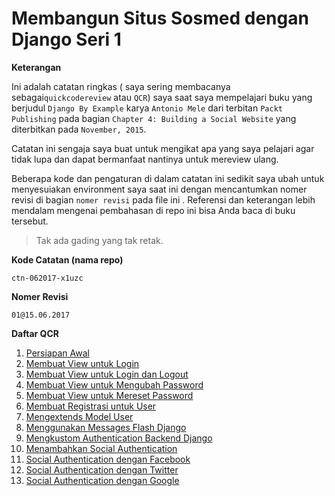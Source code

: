 # Membangun Situs Sosmed dengan Django Seri 1

**Keterangan**

Ini adalah catatan ringkas ( saya sering membacanya sebagai`quickcodereview` atau `QCR`) saya saat saya mempelajari buku yang berjudul `Django By Example` karya `Antonio Mele` dari terbitan `Packt Publishing` pada bagian `Chapter 4: Building a Social Website` yang diterbitkan pada `November, 2015`. 

Catatan ini sengaja saya buat untuk mengikat apa yang saya pelajari agar tidak lupa dan dapat bermanfaat nantinya untuk mereview ulang.

Beberapa kode dan pengaturan di dalam catatan ini sedikit saya ubah untuk menyesuiakan environment saya saat ini dengan mencantumkan nomer revisi di bagian `nomer revisi` pada file ini . Referensi dan keterangan lebih mendalam mengenai pembahasan di repo ini bisa Anda baca di buku tersebut. 

>   Tak ada gading yang tak retak.

**Kode Catatan (nama repo)**

`ctn-062017-x1uzc`

**Nomer Revisi**

`01@15.06.2017`

**Daftar QCR**

1.  [Persiapan Awal](contents/persiapan_awal.md)
2.  [Membuat View untuk Login](contents/membuat_view_untuk_login.md)
3.  [Membuat View untuk Login dan Logout](contents/membuat_view_untuk_login_dan_logout.md)
4.  [Membuat View untuk Mengubah Password](contents/membuat_view_untuk_mengubah_password.md)
5.  [Membuat View untuk Mereset Password](contents/membuat_view_untuk_mereset_password.md)
6.  [Membuat Registrasi untuk User](contents/membuat_registrasi_untuk_user.md)
7.  [Mengextends Model User](contents/mengextend_model_user.md)
8.  [Menggunakan Messages Flash Django](contents/menggunakan_messages_flash_django.md)
9.  [Mengkustom Authentication Backend Django](contents/mengkustom_authentication_backend_django.md)
10.  [Menambahkan Social Authentication](contents/menambahkan_social_authentication.md)
11.  [Social Authentication dengan Facebook](contents/social_authentication_dengan_facebook.md)
12.  [Social Authentication dengan Twitter](contents/social_authentication_dengan_twitter.md)
13.  [Social Authentication dengan Google](contents/social_authentication_dengan_google.md)


